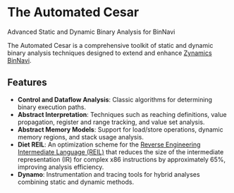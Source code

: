 # The Automated Cesar  
Advanced Static and Dynamic Binary Analysis for BinNavi

The Automated Cesar is a comprehensive toolkit of static and dynamic binary analysis techniques designed to extend and enhance [Zynamics BinNavi](https://www.zynamics.com/binnavi.html).

## Features
- **Control and Dataflow Analysis**: Classic algorithms for determining binary execution paths.
- **Abstract Interpretation**: Techniques such as reaching definitions, value propagation, register and range tracking, and value set analysis.
- **Abstract Memory Models**: Support for load/store operations, dynamic memory regions, and stack usage analysis.
- **Diet REIL**: An optimization scheme for the [Reverse Engineering Intermediate Language (REIL)](https://static.googleusercontent.com/media/www.zynamics.com/en//downloads/csw09-final.pdf) that reduces the size of the intermediate representation (IR) for complex x86 instructions by approximately 65%, improving analysis efficiency.
- **Dynamo**: Instrumentation and tracing tools for hybrid analyses combining static and dynamic methods.
